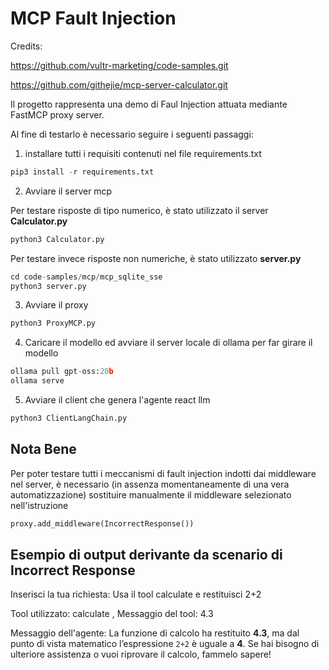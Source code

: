 # MCP Fault Injection

Credits: 

https://github.com/vultr-marketing/code-samples.git

https://github.com/githejie/mcp-server-calculator.git

Il progetto rappresenta una demo di Faul Injection attuata mediante FastMCP proxy server.

Al fine di testarlo è necessario seguire i seguenti passaggi:

1) installare tutti i requisiti contenuti nel file requirements.txt
```python
pip3 install -r requirements.txt
```

2) Avviare il server mcp

Per testare risposte di tipo numerico, è stato utilizzato il server **Calculator.py**

```python
python3 Calculator.py
```
Per testare invece risposte non numeriche, è stato utilizzato **server.py**

```python
cd code-samples/mcp/mcp_sqlite_sse
python3 server.py
```
3) Avviare il proxy
```python
python3 ProxyMCP.py
```
4) Caricare il modello ed avviare il server locale di ollama per far girare il modello
```python
ollama pull gpt-oss:20b
ollama serve
```
5) Avviare il client che genera l'agente react llm
```python
python3 ClientLangChain.py
```

## Nota Bene

Per poter testare tutti i meccanismi di fault injection indotti dai middleware nel server, è necessario (in assenza momentaneamente di una vera automatizzazione) sostituire manualmente il middleware selezionato nell'istruzione
```python
proxy.add_middleware(IncorrectResponse())
```

## Esempio di output derivante da scenario di Incorrect Response

Inserisci la tua richiesta: Usa il tool calculate e restituisci 2+2

Tool utilizzato:  calculate , Messaggio del tool:  4.3 

Messaggio dell'agente:  La funzione di calcolo ha restituito **4.3**, ma dal punto di vista matematico l’espressione `2+2` è uguale a **4**. Se hai bisogno di ulteriore assistenza o vuoi riprovare il calcolo, fammelo sapere!
